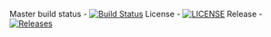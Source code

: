 Master build status - [![Build Status](https://travis-ci.org/Veonms/semRevisited.svg?branch=master)](https://travis-ci.org/Veonms/semRevisited)
License - [![LICENSE](https://img.shields.io/github/license/Veonms/semRevisited.svg?style=flat-square)](https://github.com/Veonms/semRevisited/blob/master/LICENSE)
Release - [![Releases](https://img.shields.io/github/release/Veonms/semRevisited/all.svg?style=flat-square)](https://github.com/Veonms/semRevisited/releases)